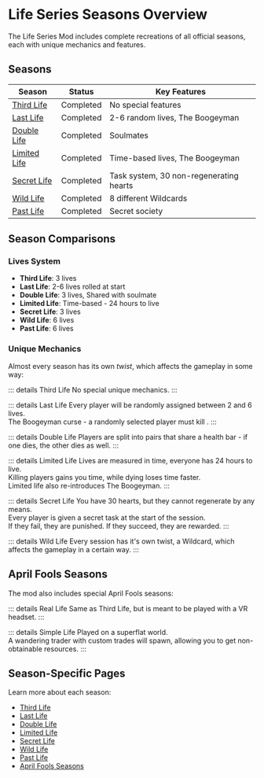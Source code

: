 # Life Series Seasons Overview

The Life Series Mod includes complete recreations of all official seasons, each with unique mechanics and features.

## Seasons

| Season       | Status    | Key Features                            |
|--------------|-----------|-----------------------------------------|
| [Third Life](/seasons/third-life)   | Completed | No special features                     |
| [Last Life](/seasons/last-life)    | Completed | 2-6 random lives, The Boogeyman         |
| [Double Life](/seasons/double-life)  | Completed | Soulmates                               |
| [Limited Life](/seasons/limited-life) | Completed | Time-based lives, The Boogeyman         |
| [Secret Life](/seasons/secret-life)  | Completed | Task system, 30 non-regenerating hearts |
| [Wild Life](/seasons/wild-life)    | Completed | 8 different Wildcards                   |
| [Past Life](/seasons/past-life)    | Completed | Secret society                          |

## Season Comparisons

### Lives System
- **Third Life**: 3 lives
- **Last Life**: 2-6 lives rolled at start
- **Double Life**: 3 lives, Shared with soulmate
- **Limited Life**: Time-based - 24 hours to live
- **Secret Life**: 3 lives
- **Wild Life**: 6 lives
- **Past Life**: 6 lives

### Unique Mechanics
Almost every season has its own *twist*, which affects the gameplay in some way:

::: details Third Life
No special unique mechanics.
:::

::: details Last Life
Every player will be randomly assigned between 2 and 6 lives.<br>
The Boogeyman curse - a randomly selected player must kill .
:::

::: details Double Life
Players are split into pairs that share a health bar - if one dies, the other dies as well.
:::

::: details Limited Life
Lives are measured in time, everyone has 24 hours to live.<br>
Killing players gains you time, while dying loses time faster.<br>
Limited life also re-introduces The Boogeyman.
:::

::: details Secret Life
You have 30 hearts, but they cannot regenerate by any means.<br>
Every player is given a secret task at the start of the session.<br>
If they fail, they are punished. If they succeed, they are rewarded.
:::

::: details Wild Life
Every session has it's own twist, a Wildcard, which affects the gameplay in a certain way.
:::

## April Fools Seasons

The mod also includes special April Fools seasons:

::: details Real Life
Same as Third Life, but is meant to be played with a VR headset.
:::

::: details Simple Life
Played on a superflat world.<br>
A wandering trader with custom trades will spawn, allowing you to get non-obtainable resources.
:::


## Season-Specific Pages

Learn more about each season:
- [Third Life](/seasons/third-life)
- [Last Life](/seasons/last-life)
- [Double Life](/seasons/double-life)
- [Limited Life](/seasons/limited-life)
- [Secret Life](/seasons/secret-life)
- [Wild Life](/seasons/wild-life)
- [Past Life](/seasons/past-life)
- [April Fools Seasons](/seasons/april-fools)